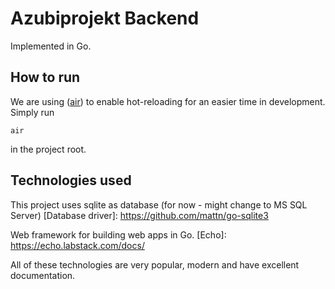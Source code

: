 # Azubiprojekt Backend

Implemented in Go.

## How to run

We are using ([air](https://github.com/air-verse/air)) to enable hot-reloading for an easier time in development.
Simply run 

```
air
```

in the project root.


## Technologies used

This project uses sqlite as database (for now - might change to MS SQL Server)
[Database driver]: https://github.com/mattn/go-sqlite3

[ORM]: https://gorm.io/docs/

Web framework for building web apps in Go.
[Echo]: https://echo.labstack.com/docs/

All of these technologies are very popular, modern and have excellent documentation.
